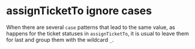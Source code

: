 # assignTicketTo ignore cases

When there are several `case` patterns that lead to the same value, as happens for the ticket statuses in `assignTicketTo`, it is usual to leave them for last and group them with the wildcard `_`.
